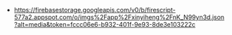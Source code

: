 - https://firebasestorage.googleapis.com/v0/b/firescript-577a2.appspot.com/o/imgs%2Fapp%2Fxinyiheng%2FnK_N99yn3d.json?alt=media&token=fccc06e6-b932-401f-9e93-8de3e103222c
